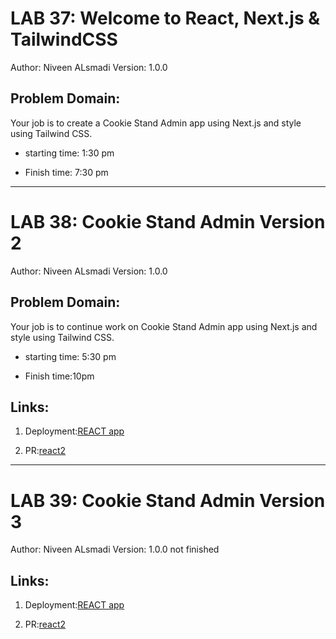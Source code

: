 # LAB 37: Welcome to React, Next.js & TailwindCSS
Author: Niveen ALsmadi Version: 1.0.0

## Problem Domain: 
Your job is to create a Cookie Stand Admin app using Next.js and style using Tailwind CSS.

- starting time: 1:30 pm

- Finish time: 7:30 pm

----------------------------------------------------------------------------------------------
# LAB 38: Cookie Stand Admin Version 2
Author: Niveen ALsmadi Version: 1.0.0

## Problem Domain: 
Your job is to continue work on Cookie Stand Admin app using Next.js and style using Tailwind CSS.

- starting time: 5:30 pm

- Finish time:10pm

## Links:

1) Deployment:[REACT app](https://cookie-stand-admin-39y09wfl8-niveen.vercel.app/)

2) PR:[react2](https://github.com/NiveenAlSmadi/cookie-stand-admin/pull/1)
----------------------------------------------------------------------------------------------
# LAB 39: Cookie Stand Admin Version 3
Author: Niveen ALsmadi Version: 1.0.0
not finished 

## Links:

1) Deployment:[REACT app](https://cookie-stand-admin-39y09wfl8-niveen.vercel.app/)

2) PR:[react2](https://github.com/NiveenAlSmadi/cookie-stand-admin/pull/2)


